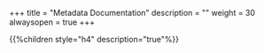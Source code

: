 +++
title = "Metadata Documentation"
description = ""
weight = 30
alwaysopen = true
+++


{{%children style="h4" description="true"%}}